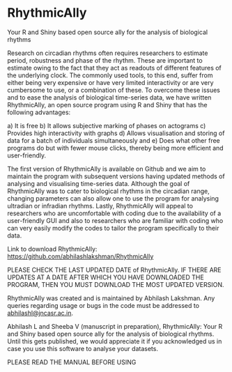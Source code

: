 # RhythmicAlly
Your R and Shiny based open source ally for the analysis of biological rhythms


Research on circadian rhythms often requires researchers to estimate period, robustness and phase of the rhythm.  These are important to estimate owing to the fact that they act as readouts of different features of the underlying clock.  The commonly used tools, to this end, suffer from either being very expensive or have very limited interactivity or are very cumbersome to use, or a combination of these.  To overcome these issues and to ease the analysis of biological time-series data, we have written RhythmicAlly, an open source program using R and Shiny that has the following advantages:

a)	It is free
b)	It allows subjective marking of phases on actograms
c)	Provides high interactivity with graphs
d)	Allows visualisation and storing of data for a batch of individuals simultaneously and
e)	Does what other free programs do but with fewer mouse clicks, thereby being more efficient and user-friendly.

The first version of RhythmicAlly is available on Github and we aim to maintain the program with subsequent versions having updated methods of analysing and visualising time-series data.  Although the goal of RhythmicAlly was to cater to biological rhythms in the circadian range, changing parameters can also allow one to use the program for analysing ultradian or infradian rhythms.  Lastly, RhythmicAlly will appeal to researchers who are uncomfortable with coding due to the availability of a user-friendly GUI and also to researchers who are familiar with coding who can very easily modify the codes to tailor the program specifically to their data.

Link to download RhythmicAlly:  https://github.com/abhilashlakshman/RhythmicAlly

PLEASE CHECK THE LAST UPDATED DATE of RhythmicAlly.  IF THERE ARE UPDATES AT A DATE AFTER WHICH YOU HAVE DOWNLOADED THE PROGRAM, THEN YOU MUST DOWNLOAD THE MOST UPDATED VERSION.

RhythmicAlly was created and is maintained by Abhilash Lakshman.  Any queries regarding usage or bugs in the code must be addressed to abhilashl@jncasr.ac.in.

Abhilash L and Sheeba V (manuscript in preparation), RhythmicAlly: Your R and Shiny based open source ally for the analysis of biological rhythms.
Until this gets published, we would appreciate it if you acknowledged us in case you use this software to analyse your datasets.

PLEASE READ THE MANUAL BEFORE USING
